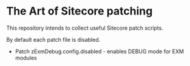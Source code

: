 # The Art of Sitecore patching
This repository intends to collect useful Sitecore patch scripts. 

By default each patch file is disabled.

* Patch zExmDebug.config.disabled - enables DEBUG mode for EXM modules
